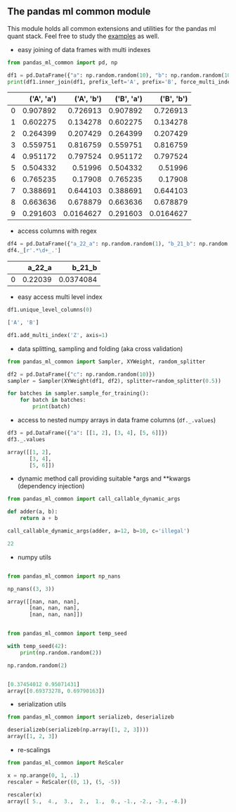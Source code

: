 ## The pandas ml common module

This module holds all common extensions and utilities for the pandas ml quant stack. 
Feel free to study the [examples][ghl1] as well.

* easy joining of data frames with multi indexes
```python
from pandas_ml_common import pd, np

df1 = pd.DataFrame({"a": np.random.random(10), "b": np.random.random(10)})
print(df1.inner_join(df1, prefix_left='A', prefix='B', force_multi_index=True).to_markdown())
```
|    |   ('A', 'a') |   ('A', 'b') |   ('B', 'a') |   ('B', 'b') |
|---:|-------------:|-------------:|-------------:|-------------:|
|  0 |     0.907892 |    0.726913  |     0.907892 |    0.726913  |
|  1 |     0.602275 |    0.134278  |     0.602275 |    0.134278  |
|  2 |     0.264399 |    0.207429  |     0.264399 |    0.207429  |
|  3 |     0.559751 |    0.816759  |     0.559751 |    0.816759  |
|  4 |     0.951172 |    0.797524  |     0.951172 |    0.797524  |
|  5 |     0.504332 |    0.51996   |     0.504332 |    0.51996   |
|  6 |     0.765235 |    0.17908   |     0.765235 |    0.17908   |
|  7 |     0.388691 |    0.644103  |     0.388691 |    0.644103  |
|  8 |     0.663636 |    0.678879  |     0.663636 |    0.678879  |
|  9 |     0.291603 |    0.0164627 |     0.291603 |    0.0164627 |


* access columns with regex
```python
df4 = pd.DataFrame({"a_22_a": np.random.random(1), "b_21_b": np.random.random(1)})
df4._[r'.*\d+_.']
```
|    |   a_22_a |    b_21_b |
|---:|---------:|----------:|
|  0 |  0.22039 | 0.0374084 |



* easy access multi level index
```python
df1.unique_level_columns(0)

['A', 'B']

df1.add_multi_index('Z', axis=1)
```

* data splitting, sampling and folding (aka cross validation)
```python
from pandas_ml_common import Sampler, XYWeight, random_splitter

df2 = pd.DataFrame({"c": np.random.random(10)})
sampler = Sampler(XYWeight(df1, df2), splitter=random_splitter(0.5))

for batches in sampler.sample_for_training():
    for batch in batches:
        print(batch)
```


* access to nested numpy arrays in data frame columns (`df._.values`)
```python
df3 = pd.DataFrame({"a": [[1, 2], [3, 4], [5, 6]]})
df3._.values

array([[1, 2],
       [3, 4],
       [5, 6]])
```


* dynamic method call providing suitable *args and **kwargs (dependency injection)
```python
from pandas_ml_common import call_callable_dynamic_args

def adder(a, b):
    return a + b

call_callable_dynamic_args(adder, a=12, b=10, c='illegal')

22
```


* numpy utils 
```python

from pandas_ml_common import np_nans

np_nans((3, 3))

array([[nan, nan, nan],
       [nan, nan, nan],
       [nan, nan, nan]])


from pandas_ml_common import temp_seed

with temp_seed(42):
    print(np.random.random(2))

np.random.random(2)


[0.37454012 0.95071431]
array([0.69373278, 0.69790163])
```


* serialization utils
```python
from pandas_ml_common import serializeb, deserializeb

deserializeb(serializeb(np.array([1, 2, 3])))
array([1, 2, 3])
```

* re-scalings

```python
from pandas_ml_common import ReScaler

x = np.arange(0, 1, .1)
rescaler = ReScaler((0, 1), (5, -5))

rescaler(x)
array([ 5.,  4.,  3.,  2.,  1.,  0., -1., -2., -3., -4.])
```

[ghl1]: https://github.com/KIC/pandas-ml-quant/tree/0.2.4/pandas-ml-common/./examples/
